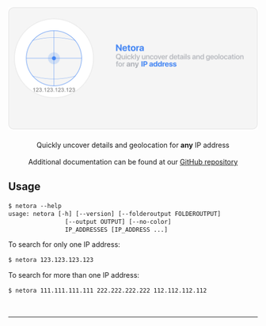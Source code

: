<p align=center>
  <br>
  <a href="https://github.com/nativevoid/netora" target="_blank"><img src="https://raw.githubusercontent.com/nativevoid/netora/refs/heads/main/docs/images/netora-banner.png?token=GHSAT0AAAAAAC7FYGXIZ44NZPM5DQ6VCMJOZ7O5GYQ" style="margin: 20px 0;"></a>
  <br>
  <span>Quickly uncover details and geolocation for <strong>any</strong> IP address</span>
  <br><br>
  <span>Additional documentation can be found at our <a href="https://github.com/nativevoid/netora">GitHub repository</a></span>
  <br>
</p>

## Usage

```console
$ netora --help
usage: netora [-h] [--version] [--folderoutput FOLDEROUTPUT]
                [--output OUTPUT] [--no-color]
                IP_ADDRESSES [IP_ADDRESS ...] 
```

To search for only one IP address:
```bash
$ netora 123.123.123.123
```

To search for more than one IP address:
```bash
$ netora 111.111.111.111 222.222.222.222 112.112.112.112
```
<br>

___

<br>
<p align="center">
</a>
</p>